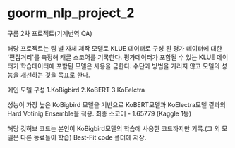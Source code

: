 # goorm_nlp_project_2

구름 2차 프로젝트(기계번역 QA)

해당 프로젝트는 팀 별 자체 제작 모델로 KLUE 데이터로 구성 된 평가 데이터에 대한 '편집거리'를 측정해 캐글 스코어를 기록한다.
평가데이터가 포함될 수 있는 KLUE 데이터가 학습데이터에 포함된 모델은 사용을 금한다.
수단과 방법을 가리지 않고 모델의 성능을 개선하는 것을 목표로 한다.

메인 모델 구성
1.KoBigbird
2.KoBERT
3.KoEelctra

성능이 가장 높은 KoBigbird 모델을 기반으로 KoBERT모델과 KoElectra모델 결과의 Hard Votinig Ensemble을 적용.
최종 스코어 - 1.65779 (Kaggle 1등)

해당 깃허브 코드는 본인이 KoBigbird모델의 학습에 사용한 코드까지만 기록.(그 외 모델은 다른 동료들이 학습)
Best-Fit code 폴더에 저장.
